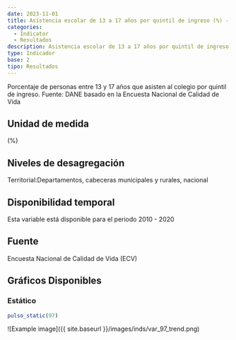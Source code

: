 ```yaml
---
date: 2023-11-01
title: Asistencia escolar de 13 a 17 años por quintil de ingreso (%) - quintil 5( dpto )
categories:
  - Indicator
  - Resultados
description: Asistencia escolar de 13 a 17 años por quintil de ingreso (%) - quintil 5
type: Indicador
base: 2
tipo: Resultados
--- 
```


Porcentaje de personas entre 13 y 17 años que asisten al colegio por quintil de ingreso.
Fuente: DANE basado en la Encuesta Nacional de Calidad de Vida

## Unidad de medida
(%)

## Niveles de desagregación
Territorial:Departamentos, cabeceras municipales y rurales, nacional

## Disponibilidad temporal
Esta variable está disponible para el periodo 2010 - 2020

## Fuente
Encuesta Nacional de Calidad de Vida (ECV)

## Gráficos Disponibles

### Estático

``` R
pulso_static(97)
```

![Example image]({{ site.baseurl }}/images/inds/var_97_trend.png)